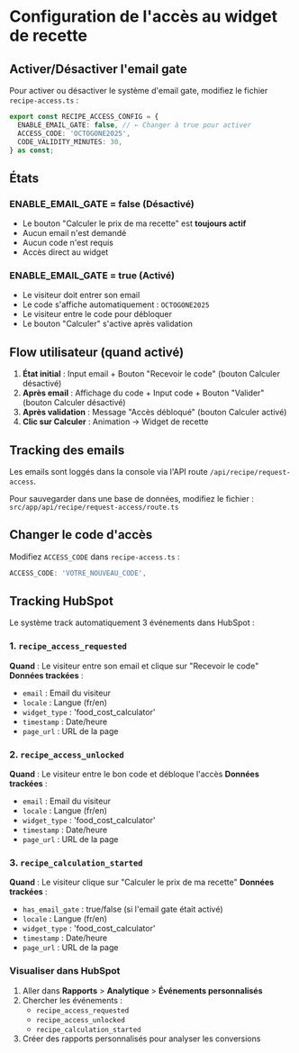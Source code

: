 # Configuration de l'accès au widget de recette

## Activer/Désactiver l'email gate

Pour activer ou désactiver le système d'email gate, modifiez le fichier `recipe-access.ts` :

```typescript
export const RECIPE_ACCESS_CONFIG = {
  ENABLE_EMAIL_GATE: false, // ← Changer à true pour activer
  ACCESS_CODE: 'OCTOGONE2025',
  CODE_VALIDITY_MINUTES: 30,
} as const;
```

## États

### ENABLE_EMAIL_GATE = false (Désactivé)
- Le bouton "Calculer le prix de ma recette" est **toujours actif**
- Aucun email n'est demandé
- Aucun code n'est requis
- Accès direct au widget

### ENABLE_EMAIL_GATE = true (Activé)
- Le visiteur doit entrer son email
- Le code s'affiche automatiquement : `OCTOGONE2025`
- Le visiteur entre le code pour débloquer
- Le bouton "Calculer" s'active après validation

## Flow utilisateur (quand activé)

1. **État initial** : Input email + Bouton "Recevoir le code" (bouton Calculer désactivé)
2. **Après email** : Affichage du code + Input code + Bouton "Valider" (bouton Calculer désactivé)
3. **Après validation** : Message "Accès débloqué" (bouton Calculer activé)
4. **Clic sur Calculer** : Animation → Widget de recette

## Tracking des emails

Les emails sont loggés dans la console via l'API route `/api/recipe/request-access`.

Pour sauvegarder dans une base de données, modifiez le fichier :
`src/app/api/recipe/request-access/route.ts`

## Changer le code d'accès

Modifiez `ACCESS_CODE` dans `recipe-access.ts` :

```typescript
ACCESS_CODE: 'VOTRE_NOUVEAU_CODE',
```

## Tracking HubSpot

Le système track automatiquement 3 événements dans HubSpot :

### 1. `recipe_access_requested`
**Quand** : Le visiteur entre son email et clique sur "Recevoir le code"
**Données trackées** :
- `email` : Email du visiteur
- `locale` : Langue (fr/en)
- `widget_type` : 'food_cost_calculator'
- `timestamp` : Date/heure
- `page_url` : URL de la page

### 2. `recipe_access_unlocked`
**Quand** : Le visiteur entre le bon code et débloque l'accès
**Données trackées** :
- `email` : Email du visiteur
- `locale` : Langue (fr/en)
- `widget_type` : 'food_cost_calculator'
- `timestamp` : Date/heure
- `page_url` : URL de la page

### 3. `recipe_calculation_started`
**Quand** : Le visiteur clique sur "Calculer le prix de ma recette"
**Données trackées** :
- `has_email_gate` : true/false (si l'email gate était activé)
- `locale` : Langue (fr/en)
- `widget_type` : 'food_cost_calculator'
- `timestamp` : Date/heure
- `page_url` : URL de la page

### Visualiser dans HubSpot

1. Aller dans **Rapports** > **Analytique** > **Événements personnalisés**
2. Chercher les événements :
   - `recipe_access_requested`
   - `recipe_access_unlocked`
   - `recipe_calculation_started`
3. Créer des rapports personnalisés pour analyser les conversions
